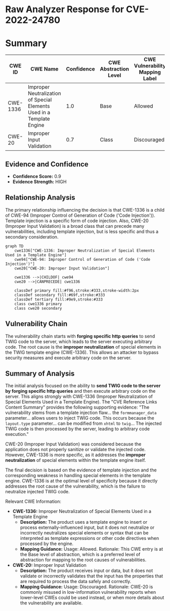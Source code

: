 # Raw Analyzer Response for CVE-2022-24780

# Summary
| CWE ID | CWE Name | Confidence | CWE Abstraction Level | CWE Vulnerability Mapping Label | CWE-Vulnerability Mapping Notes |
|---|---|---|---|---|---|
| CWE-1336 | Improper Neutralization of Special Elements Used in a Template Engine | 1.0 | Base | Allowed | Primary CWE |
| CWE-20 | Improper Input Validation | 0.7 | Class | Discouraged | Secondary Candidate |

## Evidence and Confidence

*   **Confidence Score:** 0.9
*   **Evidence Strength:** HIGH

## Relationship Analysis
The primary relationship influencing the decision is that CWE-1336 is a child of CWE-94 (Improper Control of Generation of Code ('Code Injection')). Template injection is a specific form of code injection. Also, CWE-20 (Improper Input Validation) is a broad class that can precede many vulnerabilities, including template injection, but is less specific and thus a secondary consideration.

```mermaid
graph TD
    cwe1336["CWE-1336: Improper Neutralization of Special Elements Used in a Template Engine"]
    cwe94["CWE-94: Improper Control of Generation of Code ('Code Injection')"]
    cwe20["CWE-20: Improper Input Validation"]

    cwe1336 -->|CHILDOF| cwe94
    cwe20 -->|CANPRECEDE| cwe1336

    classDef primary fill:#f96,stroke:#333,stroke-width:2px
    classDef secondary fill:#69f,stroke:#333
    classDef tertiary fill:#9e9,stroke:#333
    class cwe1336 primary
    class cwe20 secondary
```

## Vulnerability Chain
The vulnerability chain starts with **forging specific http queries** to send TWIG code to the server, which leads to the server executing arbitrary code. The root cause is the **improper neutralization** of special elements in the TWIG template engine (CWE-1336). This allows an attacker to bypass security measures and execute arbitrary code on the server.

## Summary of Analysis
The initial analysis focused on the ability to **send TWIG code to the server by forging specific http queries** and then execute arbitrary code on the server. This aligns strongly with CWE-1336 (Improper Neutralization of Special Elements Used in a Template Engine). The "CVE Reference Links Content Summary" provides the following supporting evidence: "The vulnerability stems from a template injection flaw... the `formmanager_data` parameter... allows users to inject TWIG code. This occurs because the `layout.type` parameter... can be modified from `xhtml` to `twig`... The injected TWIG code is then processed by the server, leading to arbitrary code execution."

CWE-20 (Improper Input Validation) was considered because the application does not properly sanitize or validate the injected code. However, CWE-1336 is more specific, as it addresses the **improper neutralization** of special elements within the template engine itself.

The final decision is based on the evidence of template injection and the corresponding weakness in handling special elements in the template engine. CWE-1336 is at the optimal level of specificity because it directly addresses the root cause of the vulnerability, which is the failure to neutralize injected TWIG code.

Relevant CWE Information:
*   **CWE-1336:** Improper Neutralization of Special Elements Used in a Template Engine
    *   **Description:** The product uses a template engine to insert or process externally-influenced input, but it does not neutralize or incorrectly neutralizes special elements or syntax that can be interpreted as template expressions or other code directives when processed by the engine.
    *   **Mapping Guidance:** Usage: Allowed. Rationale: This CWE entry is at the Base level of abstraction, which is a preferred level of abstraction for mapping to the root causes of vulnerabilities.
*   **CWE-20:** Improper Input Validation
    *   **Description:** The product receives input or data, but it does not validate or incorrectly validates that the input has the properties that are required to process the data safely and correctly.
    *   **Mapping Guidance:** Usage: Discouraged. Rationale: CWE-20 is commonly misused in low-information vulnerability reports when lower-level CWEs could be used instead, or when more details about the vulnerability are available.